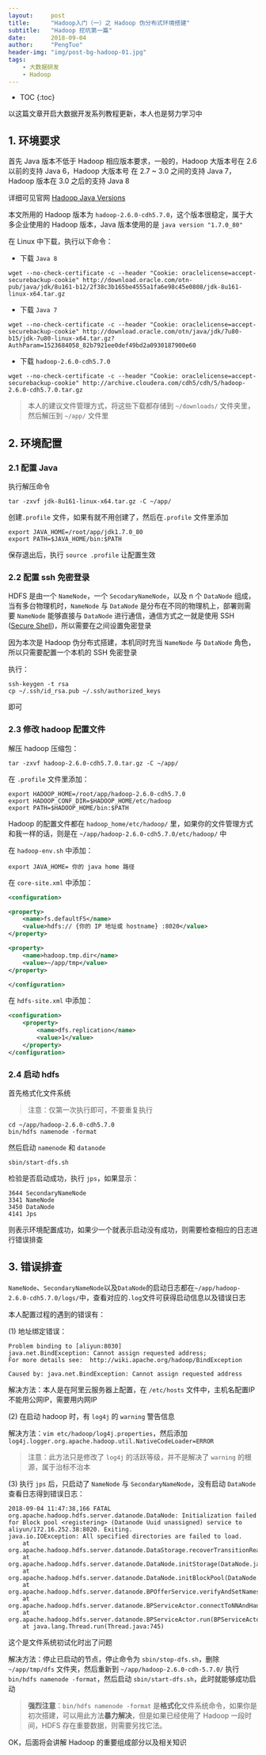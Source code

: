 ```yaml
---
layout:     post
title:      "Hadoop入门（一）之 Hadoop 伪分布式环境搭建"
subtitle:   "Hadoop 挖坑第一篇"
date:       2018-09-04
author:     "PengTuo"
header-img: "img/post-bg-hadoop-01.jpg"
tags:
    - 大数据研发
    - Hadoop
---
```


* TOC
{:toc}

以这篇文章开启大数据开发系列教程更新，本人也是努力学习中

## 1. 环境要求
首先 Java 版本不低于 Hadoop 相应版本要求，一般的，Hadoop 大版本号在 2.6 以前的支持 Java 6，Hadoop 大版本号 在 2.7 ~ 3.0 之间的支持 Java 7，Hadoop 版本在 3.0 之后的支持 Java 8

详细可见官网 [Hadoop Java Versions](https://wiki.apache.org/hadoop/HadoopJavaVersions)

本文所用的 Hadoop 版本为 `hadoop-2.6.0-cdh5.7.0`，这个版本很稳定，属于大多企业使用的 Hadoop 版本，Java 版本使用的是 `java version "1.7.0_80"`

在 Linux 中下载，执行以下命令：

- 下载 `Java 8`
```shell
wget --no-check-certificate -c --header "Cookie: oraclelicense=accept-securebackup-cookie" http://download.oracle.com/otn-pub/java/jdk/8u161-b12/2f38c3b165be4555a1fa6e98c45e0808/jdk-8u161-linux-x64.tar.gz
```

- 下载 `Java 7`
```shell
wget --no-check-certificate -c --header "Cookie: oraclelicense=accept-securebackup-cookie" http://download.oracle.com/otn/java/jdk/7u80-b15/jdk-7u80-linux-x64.tar.gz?AuthParam=1523684058_82b7921ee0def49bd2a0930187900e60
```

- 下载 `hadoop-2.6.0-cdh5.7.0`
```shell
wget --no-check-certificate -c --header "Cookie: oraclelicense=accept-securebackup-cookie" http://archive.cloudera.com/cdh5/cdh/5/hadoop-2.6.0-cdh5.7.0.tar.gz
```

> 本人的建议文件管理方式，将这些下载都存储到 `~/downloads/` 文件夹里，然后解压到 `~/app/` 文件里

## 2. 环境配置
### 2.1 配置 Java
执行解压命令

```shell
tar -zxvf jdk-8u161-linux-x64.tar.gz -C ~/app/
```

创建`.profile` 文件，如果有就不用创建了，然后在`.profile` 文件里添加

```shell
export JAVA_HOME=/root/app/jdk1.7.0_80
export PATH=$JAVA_HOME/bin:$PATH
```

保存退出后，执行 `source .profile` 让配置生效

### 2.2 配置 ssh 免密登录
HDFS 是由一个 `NameNode`，一个 `SecodaryNameNode`，以及 n 个 `DataNode` 组成，当有多台物理机时，`NameNode` 与 `DataNode` 是分布在不同的物理机上，部署则需要 `NameNode` 能够直接与 `DataNode` 进行通信，通信方式之一就是使用 SSH ([Secure Shell](https://baike.baidu.com/item/Secure%20Shell))，所以需要在之间设置免密登录

因为本次是 Hadoop 伪分布式搭建，本机同时充当 `NameNode` 与 `DataNode` 角色，所以只需要配置一个本机的 SSH 免密登录

执行：
```shell
ssh-keygen -t rsa
cp ~/.ssh/id_rsa.pub ~/.ssh/authorized_keys
```
即可

### 2.3 修改 hadoop 配置文件
解压 hadoop 压缩包：

```shell
tar -zxvf hadoop-2.6.0-cdh5.7.0.tar.gz -C ~/app/
```

在 `.profile` 文件里添加：
```shell
export HADOOP_HOME=/root/app/hadoop-2.6.0-cdh5.7.0
export HADOOP_CONF_DIR=$HADOOP_HOME/etc/hadoop
export PATH=$HADOOP_HOME/bin:$PATH
```

Hadoop 的配置文件都在 `hadoop_home/etc/hadoop/` 里，如果你的文件管理方式和我一样的话，则是在 `~/app/hadoop-2.6.0-cdh5.7.0/etc/hadoop/` 中

在 `hadoop-env.sh` 中添加：
```shell
export JAVA_HOME= 你的 java home 路径
```

在 `core-site.xml` 中添加：
```xml
<configuration>

<property>
    <name>fs.defaultFS</name>
    <value>hdfs:// {你的 IP 地址或 hostname} :8020</value>
</property>

<property>
    <name>hadoop.tmp.dir</name>
    <value>~/app/tmp</value>
</property>

</configuration>
```

在 `hdfs-site.xml` 中添加：
```xml
<configuration>
    <property>
        <name>dfs.replication</name>
        <value>1</value>
    </property>
</configuration>
```

### 2.4 启动 hdfs
首先格式化文件系统

> 注意：仅第一次执行即可，不要重复执行

```shell
cd ~/app/hadoop-2.6.0-cdh5.7.0
bin/hdfs namenode -format
```

然后启动 `namenode` 和 `datanode`

```shell
sbin/start-dfs.sh
```

检验是否启动成功，执行 `jps`，如果显示：

```shell
3644 SecondaryNameNode
3341 NameNode
3450 DataNode
4141 Jps
```

则表示环境配置成功，如果少一个就表示启动没有成功，则需要检查相应的日志进行错误排查

## 3. 错误排查
`NameNode`、`SecondaryNameNode`以及`DataNode`的启动日志都在`~/app/hadoop-2.6.0-cdh5.7.0/logs/`中，查看对应的`.log`文件可获得启动信息以及错误日志

本人配置过程的遇到的错误有：

(1) 地址绑定错误：
```
Problem binding to [aliyun:8030] 
java.net.BindException: Cannot assign requested address; 
For more details see:  http://wiki.apache.org/hadoop/BindException

Caused by: java.net.BindException: Cannot assign requested address
```
解决方法：本人是在阿里云服务器上配置，在 `/etc/hosts` 文件中，主机名配置IP不能用公网IP，需要用内网IP

(2) 在启动 hadoop 时，有 `log4j` 的 `warning` 警告信息

解决方法：`vim etc/hadoop/log4j.properties`，然后添加 `log4j.logger.org.apache.hadoop.util.NativeCodeLoader=ERROR`

> 注意：此方法只是修改了 `log4j` 的活跃等级，并不是解决了 `warning` 的根源，属于治标不治本

(3) 执行 `jps` 后，只启动了 `NameNode` 与 `SecondaryNameNode`，没有启动 `DataNode`
查看日志得到错误日志：
```
2018-09-04 11:47:38,166 FATAL org.apache.hadoop.hdfs.server.datanode.DataNode: Initialization failed for Block pool <registering> (Datanode Uuid unassigned) service to aliyun/172.16.252.38:8020. Exiting.
java.io.IOException: All specified directories are failed to load.
	at org.apache.hadoop.hdfs.server.datanode.DataStorage.recoverTransitionRead(DataStorage.java:478)
	at org.apache.hadoop.hdfs.server.datanode.DataNode.initStorage(DataNode.java:1394)
	at org.apache.hadoop.hdfs.server.datanode.DataNode.initBlockPool(DataNode.java:1355)
	at org.apache.hadoop.hdfs.server.datanode.BPOfferService.verifyAndSetNamespaceInfo(BPOfferService.java:317)
	at org.apache.hadoop.hdfs.server.datanode.BPServiceActor.connectToNNAndHandshake(BPServiceActor.java:228)
	at org.apache.hadoop.hdfs.server.datanode.BPServiceActor.run(BPServiceActor.java:829)
	at java.lang.Thread.run(Thread.java:745)
```

这个是文件系统初试化时出了问题

解决方法：停止已启动的节点，停止命令为 `sbin/stop-dfs.sh`，删除 `~/app/tmp/dfs` 文件夹，然后重新到 `~/app/hadoop-2.6.0-cdh-5.7.0/` 执行 `bin/hdfs namenode -format`，然后启动 `sbin/start-dfs.sh`，此时就能够成功启动

> **强烈注意**：`bin/hdfs namenode -format` 是**格式化**文件系统命令，如果你是初次搭建，可以用此方法**暴力解决**，但是如果已经使用了 Hadoop 一段时间，HDFS 存在重要数据，则需要另找它法。

OK，后面将会讲解 Hadoop 的重要组成部分以及相关知识
